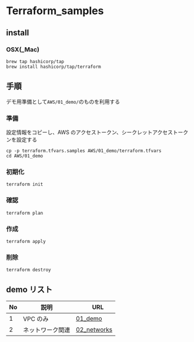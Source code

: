 # Terraform_samples

## install

### OSX(\_Mac)

```
brew tap hashicorp/tap
brew install hashicorp/tap/terraform
```

## 手順

デモ用準備として`AWS/01_demo/`のものを利用する

### 準備

設定情報をコピーし、AWS のアクセストークン、シークレットアクセストークンを設定する

```
cp -p terraform.tfvars.samples AWS/01_demo/terraform.tfvars
cd AWS/01_demo
```

### 初期化

```
terraform init
```

### 確認

```
terraform plan
```

### 作成

```
terraform apply
```

### 削除

```
terraform destroy
```

## demo リスト

| No  | 説明             | 　 URL                                                                                   |
| --- | ---------------- | ---------------------------------------------------------------------------------------- |
| 1   | VPC のみ         | [01_demo](https://github.com/mshige1979/Terraform_samples/tree/main/AWS/01_demo)         |
| 2   | ネットワーク関連 | [02_networks](https://github.com/mshige1979/Terraform_samples/tree/main/AWS/02_networks) |
